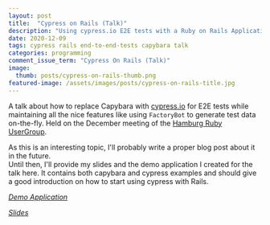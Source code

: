 ```yaml
---
layout: post
title:  "Cypress on Rails (Talk)"
description: "Using cypress.io E2E tests with a Ruby on Rails Application and FactoryBot"
date: 2020-12-09
tags: cypress rails end-to-end-tests capybara talk
categories: programming
comment_issue_term: "Cypress On Rails (Talk)"
image:
  thumb: posts/cypress-on-rails-thumb.png
featured-image: /assets/images/posts/cypress-on-rails-title.jpg
---
```


A talk about how to replace Capybara with [cypress.io](https://cypress.io) for E2E tests
while maintaining all the nice features like using `FactoryBot` to generate test data on-the-fly. 
Held on the December meeting of the [Hamburg Ruby UserGroup](https://hamburg.onruby.de/).

As this is an interesting topic, I'll probably write a proper blog post about it in the future.  
Until then, I'll provide my slides and the demo application I created for the talk here.
It contains both capybara and cypress examples and should give a good introduction on
how to start using cypress with Rails.

<i class="fas fa-external-link-alt fa-fw" /> [Demo Application](https://github.com/stex/cypress_demo)

<i class="fas fa-download fa-fw" /> [Slides](/assets/files/cypress_on_rails_talk.pdf)


